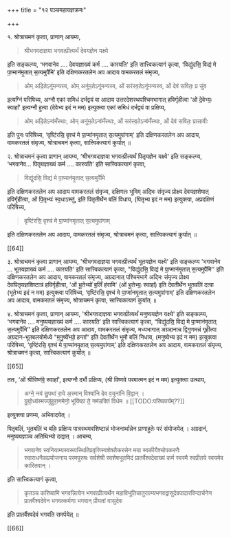 +++
title = "१२ पञ्चमहायज्ञक्रमः"

+++


१. श्रोत्राचमनं कृत्वा, प्राणान् आयम्य, 

> श्रीभगवदाज्ञया भगवत्प्रीत्यर्थं देवयज्ञेन यक्ष्ये 

इति सङ्कल्प्य, ‘भगवानेव .... देवयज्ञाख्यं कर्म .... कारयति' इति सात्त्विकत्यागं कृत्वा, ‘विद्यु॑दसि॒ विद्य॑ मे पा॒प्मान॑मृ॒तात् स॒त्यमुपै॑मि’ इति दक्षिणकरतलेन अप आदाय वामकरतलं संमृज्य, 

> ओम् अदि॒तेऽनु॑मन्यस्व, ओम् अनु॑म॒तेऽनु॑मन्यस्व, ओं सर॑स्व॒तेऽनु॑मन्यस्व, ओं देव॑ सवितः॒ प्र सु॑व 

इत्यग्निं परिषिच्य, अग्नौ एकां समिधं दर्भद्वयं वा आदाय उत्तरदेशस्थपश्चिमभागात् हविर्गृहीत्वा ‘ओं दे॒वेभ्यः॒ स्वाहा᳚' इत्यग्नौ हुत्वा (देवेभ्य इदं न मम) इत्युक्त्वा एकां समिधं दर्भद्वयं वा प्रक्षिप्य, 

> ओम् अदि॒तेऽन्व॑मँस्थाः, ओम् अनु॑म॒तेऽन्व॑मँस्थाः, ओं सर॑स्व॒तेऽन्व॑मँस्थाः, ओं देव॑ सवितः॒ प्रासावीः 

इति पुनः परिषिच्य, ‘वृष्टि॑रसि॒ वृश्च॑ मे पा॒प्मा॑नमृ॒तात् स॒त्यमुपा॑गाम्' इति दक्षिणकरतलेन अप आदाय, वामकरतलं संमृज्य, श्रोत्राचमनं कृत्वा, सात्त्विकत्यागं कुर्यात् ॥

२. श्रोत्राचमनं कृत्वा प्राणान् आयम्य, ‘श्रीभगवदाज्ञया भगवत्प्रीत्यर्थं पितृयज्ञेन यक्ष्ये' इति सङ्कल्प्य, ‘भगवानेव... पितृयज्ञाख्यं कर्म .... कारयति' इति सात्त्विकत्यागं कृत्वा, 

> विद्यु॑दसि॒ विद्य॑ मे पा॒प्मान॑मृ॒तात् स॒त्यमुपै॑मि 

इति दक्षिणकरतलेन अप आदाय वामकरतलं संमृज्य, दक्षिणतः भूमिम् अद्भिः संमृज्य प्रोक्ष्य देवयज्ञशेषात् हविर्गृहीत्वा, ओं पि॒तृभ्यः॑ स्व॒धाऽस्तु॑, इति पितृतीर्थेन बलिं विधाय, (पितृभ्य इदं न मम) इत्युक्त्वा, अप्रदक्षिणं परिषिच्य, 

> वृष्टि॑रसि॒ वृश्च॑ मे पा॒प्मा॑नमृतात् स॒त्यमुपा॑गाम् 

इति दक्षिणकरतलेन अप आदाय, वामकरतलं संमृज्य, श्रोत्राचमनं कृत्वा, सात्त्विकत्यागं कुर्यात् ॥

[[64]]

३. श्रोत्राचमनं कृत्वा प्राणान् आयम्य, 'श्रीभगवदाज्ञया भगवत्प्रीत्यर्थं भूतयज्ञेन यक्ष्ये' इति सङ्कल्प्य 'भगवानेव ... भूतयज्ञाख्यं कर्म .... कारयति' इति सात्त्विकत्यागं कृत्वा, "विद्यु॑दसि॒ विद्य॑ मे पा॒प्मान॑मृ॒तात् स॒त्यमुपै॑मि’’ इति दक्षिणकरतलेन अप आदाय, वामकरतलं संमृज्य, अग्रदानात् पश्चिमभागे अद्भिः संमृज्य प्रोक्ष्य देवपितृयज्ञशिष्टान्नं हविर्गृहीत्वा, 'ओं भू॒तेभ्यो॑ ब॒लिँ ह॑रामि' (ओं भू॒तेभ्यः॒ स्वाहा᳚) इति देवतीर्थेन भूतवलिं दत्वा (भूतेभ्य इदं न मम) इत्युक्त्वा परिषिच्य, ‘वृष्टि॑रसि॒ वृश्च॑ मे पा॒प्मा॑नमृ॒तात् स॒त्यमुपा॑गाम्' इति दक्षिणकरतलेन अप आदाय, वामकरतलं संमृज्य, श्रोत्राचमनं कृत्वा, सात्त्विकत्यागं कुर्यात् ॥

४. श्रोत्राचमनं कृत्वा, प्राणान् आयम्य, 'श्रीभगवदाज्ञया भगवत्प्रीत्यर्थं मनुष्ययज्ञेन यक्ष्ये' इति सङ्कल्प्य, ‘भगवानेव .... मनुष्ययज्ञाख्यं कर्म .... कारयति’ इति सात्त्विकत्यागं कृत्वा, “विद्यु॑दसि॒ विद्य॑ मे पा॒प्मान॑मृ॒तात् स॒त्यमुपै॑मि’’ इति दक्षिणकरतलेन अप आदाय, वामकरतलं संमृज्य, मध्यभागात् अग्रदानान्न द्विगुणमन्नं गृहीत्वा अग्रदान-भूतबलयोर्मध्ये "म॒नु॒ष्ये᳚भ्यो॒ हन्ता᳚” इति देवतीर्थेन भूमौ बलिं निधाय, (मनुष्येभ्य इदं न मम) इत्युक्त्वा परिषिच्य, ‘वृष्टि॑रसि॒ वृश्च॑ मे पा॒प्मा॑नमृ॒तात् स॒त्यमुपा॑गाम्' इति दक्षिणकरतलेन अप आदाय, वामकरतलं संमृज्य, श्रोत्राचमनं कृत्वा, सात्त्विकत्यागं कुर्यात् ॥ 

[[65]]

ततः, ‘ओं श्रीविष्ण॑वे॒ स्वाहा᳚', इत्यग्नौ दर्भौ प्रक्षिप्य, (श्री विष्णवे परमात्मन इदं न मम) इत्युक्त्वा उत्थाय,

> अग्ने॒ नय॑ सु॒पथा॑ रा॒ये अ॒स्मान् विश्वा॑नि देव व॒युना॑नि वि॒द्वान् ।  
यु॒यो॒ध्य॑स्मज्जु॑हुरा॒णमेनो॒ भूयि॑ष्ठां ते॒ नम॑उक्तिं विधेम ॥ [[TODO:परिष्कार्यम्??]]

<div class="js_include" url="/vedAH_yajuH/taittirIyam/sUtram/ApastambaH/gRhyam/paddhatiH/shrIvaiShNavaH/mantrAdi/mantrahInam_hutAshana.md" newLevelForH1="5" includeTitle="false"> </div>

<div class="js_include" url="/vedAH_yajuH/taittirIyam/sUtram/ApastambaH/gRhyam/paddhatiH/shrIvaiShNavaH/mantrAdi/prAyashcittAny_asheShANi.md" newLevelForH1="5" includeTitle="false"> </div>

इत्युक्त्वा प्रणम्य, अभिवादयेत् ।

पितृबलिं, भूतबलिं च बहिः प्रक्षिप्य पात्रस्थमवशिष्टान्नं भोजनार्थान्नेन प्राणाहुतेः परं संयोजयेत् । अग्रदानं, मनुष्ययज्ञञ्च अतिथिभ्यो दद्यात् । आचम्य, 

> भगवानेव स्वनियाम्यस्वरूपस्थितिप्रवृत्तिस्वशेषतैकरसेन मया स्वकीयैश्चोपकरणैः स्वाराधनैकप्रयोजनाय परमपुरुषः सर्वशेषी स्वशेषभूतमिदं प्रातर्वैश्वदेवाख्यं कर्म स्वस्मै स्वप्रीतये स्वयमेव कारितवान् । 

इति सात्त्विकत्यागं कृत्वा, 

> कृतञ्च करिष्यामि भगवन्नित्येन भगवत्प्रीत्यर्थेन महाविभूतिचातुरात्म्यभगवद्वासुदेवपादारविन्दार्चनेन प्रातर्वैश्वदेवेन भगवत्कर्मणा भगवान् प्रीयतां वासुदेवः 

इति प्रातर्वैश्वदेवं भगवति समर्पयेत् ॥

[[66]]